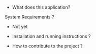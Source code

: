 - What does this application?

System Requirements ?
- Not yet

- Installation and running instructions ?

- How to contribute to the project ?